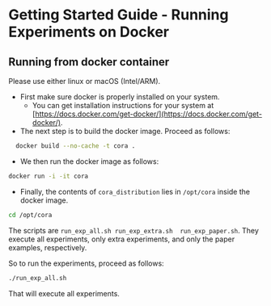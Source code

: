 # Getting Started Guide - Running Experiments on Docker

## Running from docker container
Please use either linux or macOS (Intel/ARM).

- First make sure docker is properly installed on your system.
  - You can get installation instructions for your system at
  [https://docs.docker.com/get-docker/](https://docs.docker.com/get-docker/).
- The next step is to build the docker image. Proceed as follows:
```bash
  docker build --no-cache -t cora .
```
- We then run the docker image as follows:
```bash
docker run -i -it cora
```
- Finally, the contents of ``cora_distribution`` lies in ``/opt/cora`` inside the docker image.
```bash
cd /opt/cora
```
The scripts are ``run_exp_all.sh run_exp_extra.sh  run_exp_paper.sh``.
They execute all experiments, only extra experiments, and only the paper examples,
respectively.

So to run the experiments, proceed as follows:
```bash
./run_exp_all.sh
```

That will execute all experiments.
